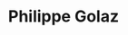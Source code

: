 ---
title: Philippe Golaz
link: https://philippegolaz.ch/category/predications/
description: Philippe Golaz est pasteur dans la paroisse de Meyrin (Genève). Les prédications sont disponibles en texte et en podcast.

---